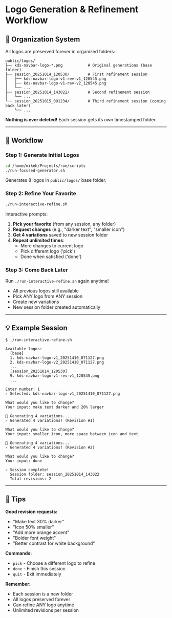 # Logo Generation & Refinement Workflow

## 📁 Organization System

All logos are preserved forever in organized folders:

```
public/logos/
├── kds-navbar-logo-*.png           # Original generations (base folder)
├── session_20251014_120530/        # First refinement session
│   ├── kds-navbar-logo-v1-rev-v1_120545.png
│   ├── kds-navbar-logo-v1-rev-v2_120545.png
│   └── ...
├── session_20251014_143022/        # Second refinement session
│   └── ...
└── session_20251015_091234/        # Third refinement session (coming back later)
    └── ...
```

**Nothing is ever deleted!** Each session gets its own timestamped folder.

---

## 🚀 Workflow

### Step 1: Generate Initial Logos
```bash
cd /home/mikeh/Projects/roe/scripts
./run-focused-generator.sh
```
Generates 8 logos in `public/logos/` base folder.

### Step 2: Refine Your Favorite
```bash
./run-interactive-refine.sh
```

Interactive prompts:
1. **Pick your favorite** (from any session, any folder)
2. **Request changes** (e.g., "darker text", "smaller icon")
3. **Get 4 variations** saved to new session folder
4. **Repeat unlimited times**:
   - More changes to current logo
   - Pick different logo ('pick')
   - Done when satisfied ('done')

### Step 3: Come Back Later
Run `./run-interactive-refine.sh` again anytime!
- All previous logos still available
- Pick ANY logo from ANY session
- Create new variations
- New session folder created automatically

---

## 💡 Example Session

```
$ ./run-interactive-refine.sh

Available logos:
  [base]
  1. kds-navbar-logo-v1_20251410_071127.png
  2. kds-navbar-logo-v2_20251410_071127.png
  ...
  [session_20251014_120530]
  9. kds-navbar-logo-v1-rev-v1_120545.png
  ...

Enter number: 1
✓ Selected: kds-navbar-logo-v1_20251410_071127.png

What would you like to change?
Your input: make text darker and 20% larger

🎨 Generating 4 variations...
✓ Generated 4 variations! (Revision #1)

What would you like to change?
Your input: smaller icon, more space between icon and text

🎨 Generating 4 variations...
✓ Generated 4 variations! (Revision #2)

What would you like to change?
Your input: done

✓ Session complete!
  Session folder: session_20251014_143022
  Total revisions: 2
```

---

## 📝 Tips

**Good revision requests:**
- "Make text 30% darker"
- "Icon 50% smaller"
- "Add more orange accent"
- "Bolder font weight"
- "Better contrast for white background"

**Commands:**
- `pick` - Choose a different logo to refine
- `done` - Finish this session
- `quit` - Exit immediately

**Remember:**
- Each session is a new folder
- All logos preserved forever
- Can refine ANY logo anytime
- Unlimited revisions per session
